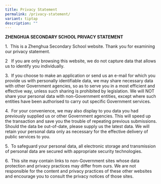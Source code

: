 ```yaml
---
title: Privacy Statement
permalink: /privacy-statement/
variant: tiptap
description: ""
---
```

<p><strong>ZHENGHUA SECONDARY SCHOOL PRIVACY STATEMENT</strong>
</p>
<p></p>
<p>1.&nbsp; This is a Zhenghua Secondary School website. Thank you for examining
our privacy statement.</p>
<p>2&nbsp;&nbsp; If you are only browsing this website, we do not capture
data that allows us to identify you individually.</p>
<p>3.&nbsp; If you choose to make an application or send us an e-mail for
which you provide us with personally identifiable data, we may share necessary
data with other Government agencies, so as to serve you in a most efficient
and effective way, unless such sharing is prohibited by legislation. We
will NOT share your personal data with non-Government entities, except
where such entities have been authorised to carry out specific Government
services. &nbsp;</p>
<p>4.&nbsp; For your convenience, we may also display to you data you had
previously supplied us or other Government agencies. This will speed up
the transaction and save you the trouble of repeating previous submissions.
Should the data be out-of-date, please supply us the latest data. We will
retain your personal data only as necessary for the effective delivery
of public services to you.&nbsp;</p>
<p>5.&nbsp; To safeguard your personal data, all electronic storage and transmission
of personal data are secured with appropriate security technologies.</p>
<p></p>
<p>6.&nbsp; This site may contain links to non-Government sites whose data
protection and privacy practices may differ from ours. We are not responsible
for the content and privacy practices of these other websites and encourage
you to consult the privacy notices of those sites.</p>